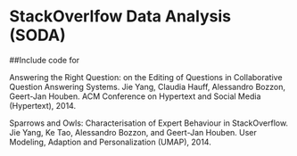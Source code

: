 StackOverlfow Data Analysis (SODA)
=======

##Include code for

Answering the Right Question: on the Editing of Questions in Collaborative Question Answering Systems.  Jie Yang, Claudia Hauff, Alessandro Bozzon, Geert-Jan Houben. ACM Conference on Hypertext and Social Media (Hypertext), 2014.

Sparrows and Owls: Characterisation of Expert Behaviour in StackOverflow. Jie Yang, Ke Tao, Alessandro Bozzon, and Geert-Jan Houben. User Modeling, Adaption and Personalization (UMAP), 2014.
